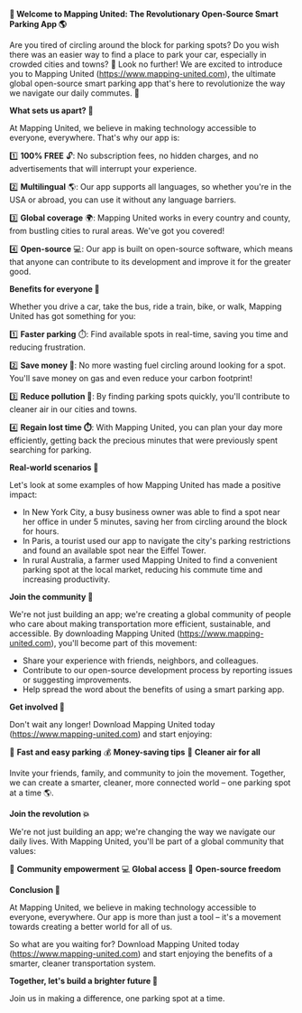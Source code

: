 **🚨 Welcome to Mapping United: The Revolutionary Open-Source Smart Parking App 🌎**

Are you tired of circling around the block for parking spots? Do you wish there was an easier way to find a place to park your car, especially in crowded cities and towns? 🤔 Look no further! We are excited to introduce you to Mapping United (https://www.mapping-united.com), the ultimate global open-source smart parking app that's here to revolutionize the way we navigate our daily commutes. 🚗

**What sets us apart? 🤔**

At Mapping United, we believe in making technology accessible to everyone, everywhere. That's why our app is:

1️⃣ **100% FREE** 🔓: No subscription fees, no hidden charges, and no advertisements that will interrupt your experience.

2️⃣ **Multilingual** 🌎: Our app supports all languages, so whether you're in the USA or abroad, you can use it without any language barriers.

3️⃣ **Global coverage** 🌍: Mapping United works in every country and county, from bustling cities to rural areas. We've got you covered!

4️⃣ **Open-source** 💻: Our app is built on open-source software, which means that anyone can contribute to its development and improve it for the greater good.

**Benefits for everyone 🌈**

Whether you drive a car, take the bus, ride a train, bike, or walk, Mapping United has got something for you:

1️⃣ **Faster parking** ⏱️: Find available spots in real-time, saving you time and reducing frustration.

2️⃣ **Save money 💸**: No more wasting fuel circling around looking for a spot. You'll save money on gas and even reduce your carbon footprint!

3️⃣ **Reduce pollution 🌿**: By finding parking spots quickly, you'll contribute to cleaner air in our cities and towns.

4️⃣ **Regain lost time ⏱️**: With Mapping United, you can plan your day more efficiently, getting back the precious minutes that were previously spent searching for parking.

**Real-world scenarios 🌆**

Let's look at some examples of how Mapping United has made a positive impact:

* In New York City, a busy business owner was able to find a spot near her office in under 5 minutes, saving her from circling around the block for hours.
* In Paris, a tourist used our app to navigate the city's parking restrictions and found an available spot near the Eiffel Tower.
* In rural Australia, a farmer used Mapping United to find a convenient parking spot at the local market, reducing his commute time and increasing productivity.

**Join the community 🌟**

We're not just building an app; we're creating a global community of people who care about making transportation more efficient, sustainable, and accessible. By downloading Mapping United (https://www.mapping-united.com), you'll become part of this movement:

* Share your experience with friends, neighbors, and colleagues.
* Contribute to our open-source development process by reporting issues or suggesting improvements.
* Help spread the word about the benefits of using a smart parking app.

**Get involved 🌈**

Don't wait any longer! Download Mapping United today (https://www.mapping-united.com) and start enjoying:

🚀 **Fast and easy parking**
💰 **Money-saving tips**
🌿 **Cleaner air for all**

Invite your friends, family, and community to join the movement. Together, we can create a smarter, cleaner, more connected world – one parking spot at a time 🌎.

**Join the revolution 💥**

We're not just building an app; we're changing the way we navigate our daily lives. With Mapping United, you'll be part of a global community that values:

🌟 **Community empowerment**
💻 **Global access**
🚀 **Open-source freedom**

**Conclusion 🌈**

At Mapping United, we believe in making technology accessible to everyone, everywhere. Our app is more than just a tool – it's a movement towards creating a better world for all of us.

So what are you waiting for? Download Mapping United today (https://www.mapping-united.com) and start enjoying the benefits of a smarter, cleaner transportation system.

**Together, let's build a brighter future 🌟**

Join us in making a difference, one parking spot at a time.